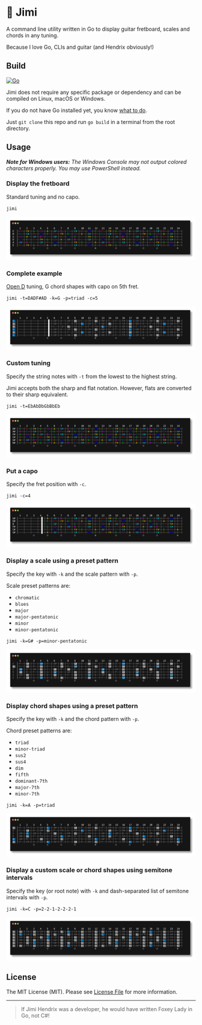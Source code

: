# 🎸 Jimi

A command line utility written in Go to display guitar fretboard, scales and chords in any tuning.

Because I love Go, CLIs and guitar (and Hendrix obviously!)

## Build

[![Go](https://github.com/maximegosselin/jimi/actions/workflows/go.yml/badge.svg)](https://github.com/maximegosselin/jimi/actions/workflows/go.yml)

Jimi does not require any specific package or dependency and can be compiled on Linux, macOS or Windows.

If you do not have Go installed yet, you know [what to do](https://go.dev/dl/).

Just `git clone` this repo and run `go build` in a terminal from the root directory.

## Usage

***Note for Windows users:** The Windows Console may not output colored characters properly. You may use PowerShell
instead.*

### Display the fretboard

Standard tuning and no capo.

```
jimi
```

![](docs/defaults.png)

### Complete example

[Open D](https://en.wikipedia.org/wiki/Open_D_tuning) tuning, G chord shapes with capo on 5th fret.

```
jimi -t=DADF#AD -k=G -p=triad -c=5
```

![](docs/complete.png)

### Custom tuning

Specify the string notes with `-t` from the lowest to the highest string.

Jimi accepts both the sharp and flat notation. However, flats are converted to their sharp equivalent.

```
jimi -t=EbAbDbGbBbEb
```

![](docs/tuning.png)

### Put a capo

Specify the fret position with `-c`.

```
jimi -c=4
```

![](docs/capo.png)

### Display a scale using a preset pattern

Specify the key with `-k` and the scale pattern with `-p`.

Scale preset patterns are:

- `chromatic`
- `blues`
- `major`
- `major-pentatonic`
- `minor`
- `minor-pentatonic`

```
jimi -k=G# -p=minor-pentatonic 
```

![](docs/scale-preset.png)

### Display chord shapes using a preset pattern

Specify the key with `-k` and the chord pattern with `-p`.

Chord preset patterns are:

- `triad`
- `minor-triad`
- `sus2`
- `sus4`
- `dim`
- `fifth`
- `dominant-7th`
- `major-7th`
- `minor-7th`

```
jimi -k=A -p=triad
```

![](docs/chord-preset.png)

### Display a custom scale or chord shapes using semitone intervals

Specify the key (or root note) with `-k` and dash-separated list of semitone intervals with `-p`.

```
jimi -k=C -p=2-2-1-2-2-2-1
```

![](docs/intervals.png)

## License

The MIT License (MIT). Please see [License File](LICENSE) for more information.

---

> If Jimi Hendrix was a developer, he would have written Foxey Lady in Go, not C#!
